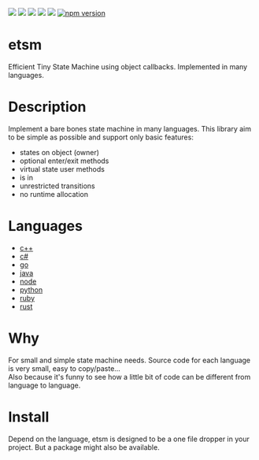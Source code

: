 [![](https://img.shields.io/badge/license-MIT-blue.svg)](LICENSE)
[![](https://img.shields.io/nuget/v/etsm.svg)](https://www.nuget.org/packages/etsm)
[![](https://img.shields.io/crates/v/etsm.svg)](https://crates.io/crates/etsm)
[![](https://badge.fury.io/py/etsm.svg)](https://badge.fury.io/py/etsm)
[![](https://badge.fury.io/rb/etsm.svg)](https://badge.fury.io/rb/etsm)
[![npm version](https://badge.fury.io/js/etsm.svg)](https://badge.fury.io/js/etsm)

# etsm
Efficient Tiny State Machine using object callbacks. Implemented in many languages. 

# Description
Implement a bare bones state machine in many languages. This library aim to be simple as possible and support only basic features: 

- states on object (owner)
- optional enter/exit methods
- virtual state user methods
- is in
- unrestricted transitions
- no runtime allocation

# Languages
- [c++](c++)
- [c#](cs)
- [go](go)
- [java](java/etsm)
- [node](node/etsm)
- [python](python/etsm)
- [ruby](ruby/etsm)
- [rust](rust/etsm) 

# Why
For small and simple state machine needs. Source code for each language is very small, easy to copy/paste...\
Also because it's funny to see how a little bit of code can be different from language to language.

# Install
Depend on the language, etsm is designed to be a one file dropper in your project. But a package might also be available.
